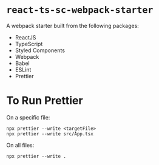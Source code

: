 # `react-ts-sc-webpack-starter`

A webpack starter built from the following packages:

-   ReactJS
-   TypeScript
-   Styled Components
-   Webpack
-   Babel
-   ESLint
-   Prettier


# To Run Prettier
On a specific file:
```
npx prettier --write <targetFile>
npx prettier --write src/App.tsx
```
On  all files:
```
npx prettier --write .
```
